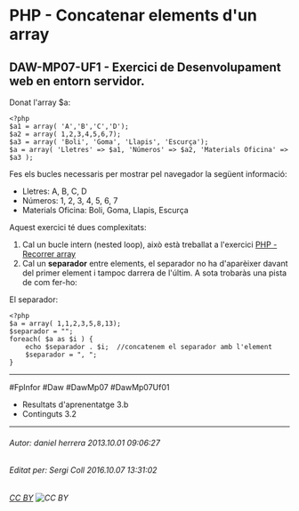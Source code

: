 # PHP - Concatenar elements d'un array
## DAW-MP07-UF1 - Exercici de Desenvolupament web en entorn servidor.
Donat l'array $a:

    <?php
    $a1 = array( 'A','B','C','D');
    $a2 = array( 1,2,3,4,5,6,7);
    $a3 = array( 'Boli', 'Goma', 'Llapis', 'Escurça');
    $a = array( 'Lletres' => $a1, 'Números' => $a2, 'Materials Oficina' => $a3 );

Fes els bucles necessaris per mostrar pel navegador la següent informació:

* Lletres: A, B, C, D
* Números: 1, 2, 3, 4, 5, 6, 7
* Materials Oficina: Boli, Goma, Llapis, Escurça
    
Aquest exercici té dues complexitats:

 1. Cal un bucle intern (nested loop), això està treballat a l'exercici [PHP - Recorrer array](/activitats/DAW-MP07/DAW-MP07-UF1/php-recorrer-array-mapa/readme.md)
 2. Cal un **separador** entre elements, el separador no ha d'aparèixer davant del primer element i tampoc darrera de l'últim. A sota trobaràs una pista de com fer-ho:

El separador:

    <?php
    $a = array( 1,1,2,3,5,8,13);
    $separador = "";
    foreach( $a as $i ) {
        echo $separador . $i;  //concatenem el separador amb l'element
        $separador = ", ";
    }





---

#FpInfor #Daw #DawMp07 #DawMp07Uf01

* Resultats d'aprenentatge 3.b
* Continguts 3.2
---

###### Autor: daniel herrera 2013.10.01 09:06:27
###### Editat per: Sergi Coll 2016.10.07 13:31:02
###### [CC BY](https://creativecommons.org/licenses/by/4.0/) ![CC BY](https://licensebuttons.net/l/by/3.0/80x15.png)

